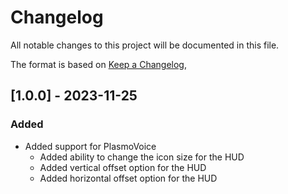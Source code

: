# Changelog

All notable changes to this project will be documented in this file.

The format is based on [Keep a Changelog](https://keepachangelog.com/en/1.0.0/),

## [1.0.0] - 2023-11-25

### Added
- Added support for PlasmoVoice
  - Added ability to change the icon size for the HUD
  - Added vertical offset option for the HUD
  - Added horizontal offset option for the HUD

